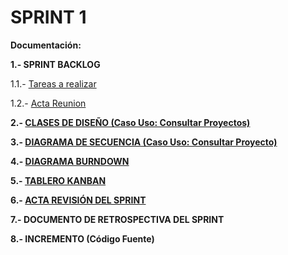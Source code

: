# **SPRINT 1**

**Documentación:**

**1.- SPRINT BACKLOG**

1.1.- [Tareas a realizar][Tareas]

1.2.- [Acta Reunion][Acta]

**2.- [CLASES DE DISEÑO (Caso Uso: Consultar Proyectos)](https://github.com/DptoSIC/proyectoEIE/blob/master/documentos/SPRINT/SPRINT%201/Diagrama_Clases_Dise%C3%B1o/Diagrama%20de%20Clases%20SPRINT1%20.jpg)**

**3.- [DIAGRAMA DE SECUENCIA (Caso Uso: Consultar Proyecto)](https://github.com/DptoSIC/proyectoEIE/blob/master/documentos/SPRINT/SPRINT%201/Diagrama_De_Secuencia/DSec%20CU%20C.ListadoProy(3).xml)**

**4.- [DIAGRAMA BURNDOWN][Burndown]**

**5.- [TABLERO KANBAN](https://github.com/DptoSIC/proyectoEIE/projects/1)**

**6.- [ACTA REVISIÓN DEL SPRINT](https://github.com/DptoSIC/proyectoEIE/blob/master/documentos/SPRINT/SPRINT%201/documentos/Acta_Revisio%CC%81n_Sprint1_draft.md)**

**7.- DOCUMENTO DE RETROSPECTIVA DEL SPRINT**

**8.- INCREMENTO (Código Fuente)**

[Acta]: https://github.com/DptoSIC/proyectoEIE/blob/master/documentos/SPRINT/SPRINT%201/documentos/Acta_reunion_planeacion_sprint-1.md
[Tareas]:https://github.com/DptoSIC/proyectoEIE/blob/master/documentos/SPRINT/SPRINT%201/documentos/tares.md
[Burndown]:https://github.com/DptoSIC/proyectoEIE/blob/master/documentos/SPRINT/SPRINT%201/documentos/Sprint_Burndown_GESPROY.xlsx
